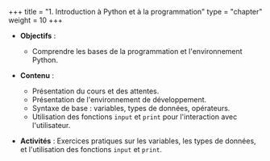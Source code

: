+++
title = "1. Introduction à Python et à la programmation"
type = "chapter"
weight = 10
+++

- **Objectifs** : 
  - Comprendre les bases de la programmation et l'environnement Python.

- **Contenu** :
  - Présentation du cours et des attentes.
  - Présentation de l'environnement de développement.
  - Syntaxe de base : variables, types de données, opérateurs.
  - Utilisation des fonctions `input` et `print` pour l'interaction avec l'utilisateur.

- **Activités** : Exercices pratiques sur les variables, les types de données, et l'utilisation des fonctions `input` et `print`.
